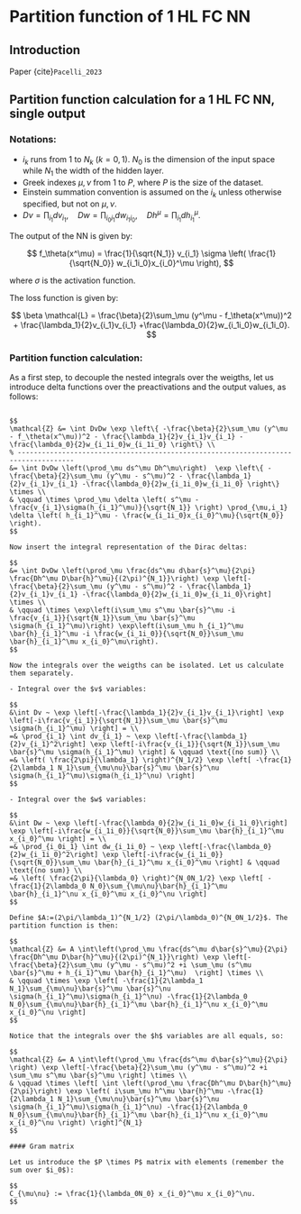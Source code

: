 # Partition function of 1 HL FC NN

## Introduction

Paper {cite}`Pacelli_2023`


## Partition function calculation for a 1 HL FC NN, single output

### Notations:

- $i_k$ runs from $1$ to $N_k$ ($k=0,1$). $N_0$ is the dimension of the input space while $N_1$ the width of the hidden layer. 
- Greek indexes $\mu, \nu$ from $1$ to $P$, where $P$ is the size of the dataset.
- Einstein summation convention is assumed on the $i_k$ unless otherwise specified, but not on $\mu,\nu$.
- $Dv = \prod_{i_1} dv_{i_1}, \quad Dw = \prod_{i_0i_1} dw_{i_1i_0}, \quad Dh^\mu = \prod_{i_1} dh_{i_1}^\mu$. 

The output of the NN is given by:

$$
f_\theta(x^\mu) = \frac{1}{\sqrt{N_1}} v_{i_1} \sigma \left( \frac{1}{\sqrt{N_0}} w_{i_1i_0}x_{i_0}^\mu \right),
$$

where $\sigma$ is the activation function.

The loss function is given by:

$$
\beta \mathcal{L} = \frac{\beta}{2}\sum_\mu (y^\mu - f_\theta(x^\mu))^2 + \frac{\lambda_1}{2}v_{i_1}v_{i_1} +\frac{\lambda_0}{2}w_{i_1i_0}w_{i_1i_0}.
$$

### Partition function calculation:

As a first step, to decouple the nested integrals over the weigths, let us introduce delta functions over the preactivations and the output values, as follows:

````{div} full-width

$$
\mathcal{Z} &= \int DvDw \exp \left\{ -\frac{\beta}{2}\sum_\mu (y^\mu - f_\theta(x^\mu))^2 - \frac{\lambda_1}{2}v_{i_1}v_{i_1} -\frac{\lambda_0}{2}w_{i_1i_0}w_{i_1i_0} \right\} \\
% ------------------------------------------------------------------------------------
&= \int DvDw \left(\prod_\mu ds^\mu Dh^\mu\right)  \exp \left\{ -\frac{\beta}{2}\sum_\mu (y^\mu - s^\mu)^2 - \frac{\lambda_1}{2}v_{i_1}v_{i_1} -\frac{\lambda_0}{2}w_{i_1i_0}w_{i_1i_0} \right\} \times \\
& \qquad \times \prod_\mu \delta \left( s^\mu - \frac{v_{i_1}\sigma(h_{i_1}^\mu)}{\sqrt{N_1}} \right) \prod_{\mu,i_1} \delta \left( h_{i_1}^\mu - \frac{w_{i_1i_0}x_{i_0}^\mu}{\sqrt{N_0}} \right).
$$

Now insert the integral representation of the Dirac deltas:

$$
&= \int DvDw \left(\prod_\mu \frac{ds^\mu d\bar{s}^\mu}{2\pi} \frac{Dh^\mu D\bar{h}^\mu}{(2\pi)^{N_1}}\right) \exp \left[-\frac{\beta}{2}\sum_\mu (y^\mu - s^\mu)^2 - \frac{\lambda_1}{2}v_{i_1}v_{i_1} -\frac{\lambda_0}{2}w_{i_1i_0}w_{i_1i_0}\right] \times \\
& \qquad \times \exp\left(i\sum_\mu s^\mu \bar{s}^\mu -i \frac{v_{i_1}}{\sqrt{N_1}}\sum_\mu \bar{s}^\mu \sigma(h_{i_1}^\mu)\right) \exp\left(i\sum_\mu h_{i_1}^\mu \bar{h}_{i_1}^\mu -i \frac{w_{i_1i_0}}{\sqrt{N_0}}\sum_\mu \bar{h}_{i_1}^\mu x_{i_0}^\mu\right).
$$

Now the integrals over the weigths can be isolated. Let us calculate them separately.

- Integral over the $v$ variables:

$$
&\int Dv ~ \exp \left[-\frac{\lambda_1}{2}v_{i_1}v_{i_1}\right] \exp \left[-i\frac{v_{i_1}}{\sqrt{N_1}}\sum_\mu \bar{s}^\mu \sigma(h_{i_1}^\mu) \right] = \\
=& \prod_{i_1} \int dv_{i_1} ~ \exp \left[-\frac{\lambda_1}{2}v_{i_1}^2\right] \exp \left[-i\frac{v_{i_1}}{\sqrt{N_1}}\sum_\mu \bar{s}^\mu \sigma(h_{i_1}^\mu) \right] & \qquad \text{(no sum)} \\
=& \left( \frac{2\pi}{\lambda_1} \right)^{N_1/2} \exp \left[ -\frac{1}{2\lambda_1 N_1}\sum_{\mu\nu}\bar{s}^\mu \bar{s}^\nu \sigma(h_{i_1}^\mu)\sigma(h_{i_1}^\nu) \right]
$$

- Integral over the $w$ variables:

$$
&\int Dw ~ \exp \left[-\frac{\lambda_0}{2}w_{i_1i_0}w_{i_1i_0}\right] \exp \left[-i\frac{w_{i_1i_0}}{\sqrt{N_0}}\sum_\mu \bar{h}_{i_1}^\mu x_{i_0}^\mu \right] = \\
=& \prod_{i_0i_1} \int dw_{i_1i_0} ~ \exp \left[-\frac{\lambda_0}{2}w_{i_1i_0}^2\right] \exp \left[-i\frac{w_{i_1i_0}}{\sqrt{N_0}}\sum_\mu \bar{h}_{i_1}^\mu x_{i_0}^\mu \right] & \qquad \text{(no sum)} \\
=& \left( \frac{2\pi}{\lambda_0} \right)^{N_0N_1/2} \exp \left[ -\frac{1}{2\lambda_0 N_0}\sum_{\mu\nu}\bar{h}_{i_1}^\mu \bar{h}_{i_1}^\nu x_{i_0}^\mu x_{i_0}^\nu \right]
$$

Define $A:=(2\pi/\lambda_1)^{N_1/2} (2\pi/\lambda_0)^{N_0N_1/2}$. The partition function is then:

$$
\mathcal{Z} &= A \int\left(\prod_\mu \frac{ds^\mu d\bar{s}^\mu}{2\pi} \frac{Dh^\mu D\bar{h}^\mu}{(2\pi)^{N_1}}\right) \exp \left[-\frac{\beta}{2}\sum_\mu (y^\mu - s^\mu)^2 +i \sum_\mu (s^\mu \bar{s}^\mu + h_{i_1}^\mu \bar{h}_{i_1}^\mu)  \right] \times \\
& \qquad \times \exp \left[ -\frac{1}{2\lambda_1 N_1}\sum_{\mu\nu}\bar{s}^\mu \bar{s}^\nu \sigma(h_{i_1}^\mu)\sigma(h_{i_1}^\nu) -\frac{1}{2\lambda_0 N_0}\sum_{\mu\nu}\bar{h}_{i_1}^\mu \bar{h}_{i_1}^\nu x_{i_0}^\mu x_{i_0}^\nu \right]
$$

Notice that the integrals over the $h$ variables are all equals, so:

$$
\mathcal{Z} &= A \int\left(\prod_\mu \frac{ds^\mu d\bar{s}^\mu}{2\pi} \right) \exp \left[-\frac{\beta}{2}\sum_\mu (y^\mu - s^\mu)^2 +i \sum_\mu s^\mu \bar{s}^\mu \right] \times \\
& \qquad \times \left[ \int \left(\prod_\mu \frac{Dh^\mu D\bar{h}^\mu}{2\pi}\right) \exp \left( i\sum_\mu h^\mu \bar{h}^\mu -\frac{1}{2\lambda_1 N_1}\sum_{\mu\nu}\bar{s}^\mu \bar{s}^\nu \sigma(h_{i_1}^\mu)\sigma(h_{i_1}^\nu) -\frac{1}{2\lambda_0 N_0}\sum_{\mu\nu}\bar{h}_{i_1}^\mu \bar{h}_{i_1}^\nu x_{i_0}^\mu x_{i_0}^\nu \right) \right]^{N_1}
$$

#### Gram matrix

Let us introduce the $P \times P$ matrix with elements (remember the sum over $i_0$):

$$
C_{\mu\nu} := \frac{1}{\lambda_0N_0} x_{i_0}^\mu x_{i_0}^\nu.
$$



````